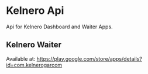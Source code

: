 # Kelnero Api


Api for Kelnero Dashboard and Waiter Apps.

## Kelnero Waiter
Available at: https://play.google.com/store/apps/details?id=com.kelnerogarcom